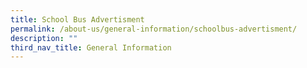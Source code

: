 ```yaml
---
title: School Bus Advertisment
permalink: /about-us/general-information/schoolbus-advertisment/
description: ""
third_nav_title: General Information
---
```

